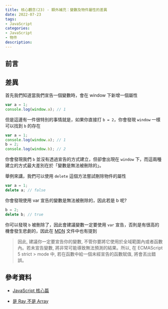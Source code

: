 ```yaml
---
title: 核心觀念(23) - 額外補充：變數及物件屬性的差異
date: 2022-07-23
tags:
- JavaScript
categories:
- JavaScript
- 物件
description:
---
```


## 前言



## 差異

首先我們知道當我們宣告一個變數時，會在 window 下新增一個屬性

```javascript
var a = 1;
console.log(window.a); // 1
```

但是這邊有一件很特別的事情就是，如果你直接打 `b = 2`，你會發現 `window` 一樣可以找到 `b` 的存在

```javascript
var a = 1;
console.log(window.a); // 1
b = 2;
console.log(window.b); // 2
```

你會發現我們 `b` 並沒有透過宣告的方式建立，但卻會出現在 `window` 下，而這兩種建立的方式最大差別在於「變數是無法被刪除的」。

舉例來講，我們可以使用 `delete` 這個方法嘗試刪除物件的屬性

```javascript
var a = 1;
delete a; // false
```

你會發現使用 var 宣告的變數是無法被刪除的，因此若是 b 呢?

```javascript
b = 2;
delete b; // true
```

你可以發現 `b` 被刪除了，因此會建議變數一定要使用 `var` 宣告，否則是有很高的機會發生悲劇的，因此在 [MDN](https://developer.mozilla.org/zh-TW/docs/Web/JavaScript/Reference/Statements/var) 文件中也有提到

> 因此, 建議你一定要宣告你的變數, 不管你要將它使用於全域範圍內或者函數內。若未宣告變數, 將非常可能導致無法預測的結果。所以, 在 ECMAScript 5 strict > mode 中, 若在函數中給一個未經宣告的函數賦值, 將會丟出錯誤。



## 參考資料
- [JavaScript 核心篇](https://www.hexschool.com/courses/js-core.html)

- [是 Ray 不是 Array](https://israynotarray.com/javascript/20200726/2777973914/)
